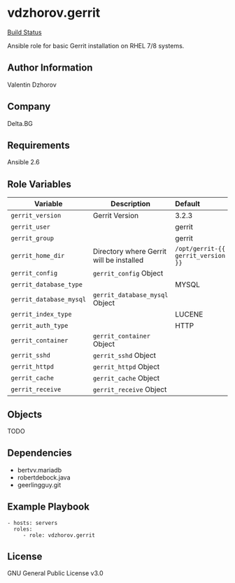 # vdzhorov.gerrit

[Build Status](https://travis-ci.org/vdzhorov/ansible-role-gerrit.svg?branch=main)

Ansible role for basic Gerrit installation on RHEL 7/8 systems.

## Author Information

Valentin Dzhorov

## Company

Delta.BG

## Requirements

Ansible 2.6

## Role Variables

|Variable|Description|Default|
|---|---|:--|
|```gerrit_version```|Gerrit Version|3.2.3|
|```gerrit_user```||gerrit|
|```gerrit_group```||gerrit|
|```gerrit_home_dir```|Directory where Gerrit will be installed|```/opt/gerrit-{{ gerrit_version }}```|
|```gerrit_config```|```gerrit_config``` Object||
|```gerrit_database_type```||MYSQL|
|```gerrit_database_mysql```|```gerrit_database_mysql``` Object||
|```gerrit_index_type```||LUCENE|
|```gerrit_auth_type```||HTTP|
|```gerrit_container```|```gerrit_container``` Object||
|```gerrit_sshd```|```gerrit_sshd``` Object||
|```gerrit_httpd```|```gerrit_httpd``` Object||
|```gerrit_cache```|```gerrit_cache``` Object||
|```gerrit_receive```|```gerrit_receive``` Object||

## Objects

TODO

## Dependencies

- bertvv.mariadb
- robertdebock.java
- geerlingguy.git

## Example Playbook

    - hosts: servers
      roles:
         - role: vdzhorov.gerrit

## License

GNU General Public License v3.0
